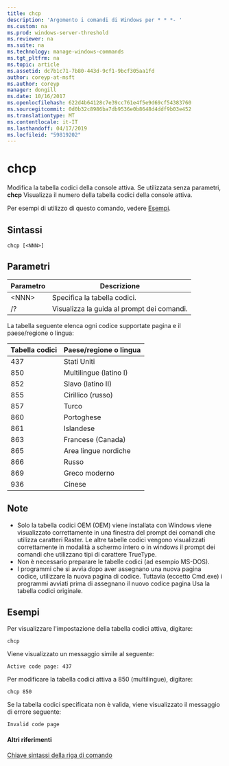 ```yaml
---
title: chcp
description: 'Argomento i comandi di Windows per * * *- '
ms.custom: na
ms.prod: windows-server-threshold
ms.reviewer: na
ms.suite: na
ms.technology: manage-windows-commands
ms.tgt_pltfrm: na
ms.topic: article
ms.assetid: dc7b1c71-7b80-443d-9cf1-9bcf305aa1fd
author: coreyp-at-msft
ms.author: coreyp
manager: dongill
ms.date: 10/16/2017
ms.openlocfilehash: 622d4b64128c7e39cc761e4f5e9d69cf54383760
ms.sourcegitcommit: 0d0b32c8986ba7db9536e0b8648d4ddf9b03e452
ms.translationtype: MT
ms.contentlocale: it-IT
ms.lasthandoff: 04/17/2019
ms.locfileid: "59819202"
---
```

# <a name="chcp"></a>chcp



Modifica la tabella codici della console attiva. Se utilizzata senza parametri, **chcp** Visualizza il numero della tabella codici della console attiva.

Per esempi di utilizzo di questo comando, vedere [Esempi](#BKMK_examples).

## <a name="syntax"></a>Sintassi

```
chcp [<NNN>]
```

## <a name="parameters"></a>Parametri

|Parametro|Descrizione|
|---------|-----------|
|\<NNN>|Specifica la tabella codici.|
|/?|Visualizza la guida al prompt dei comandi.|

La tabella seguente elenca ogni codice supportate pagina e il paese/regione o lingua:

|Tabella codici|Paese/regione o lingua|
|---------|--------------------------|
|437|Stati Uniti|
|850|Multilingue (latino I)|
|852|Slavo (latino II)|
|855|Cirillico (russo)|
|857|Turco|
|860|Portoghese|
|861|Islandese|
|863|Francese (Canada)|
|865|Area lingue nordiche|
|866|Russo|
|869|Greco moderno|
|936|Cinese|

## <a name="remarks"></a>Note

-   Solo la tabella codici OEM (OEM) viene installata con Windows viene visualizzato correttamente in una finestra del prompt dei comandi che utilizza caratteri Raster. Le altre tabelle codici vengono visualizzati correttamente in modalità a schermo intero o in windows il prompt dei comandi che utilizzano tipi di carattere TrueType.
-   Non è necessario preparare le tabelle codici (ad esempio MS-DOS).
-   I programmi che si avvia dopo aver assegnano una nuova pagina codice, utilizzare la nuova pagina di codice. Tuttavia (eccetto Cmd.exe) i programmi avviati prima di assegnano il nuovo codice pagina Usa la tabella codici originale.

## <a name="BKMK_examples"></a>Esempi

Per visualizzare l'impostazione della tabella codici attiva, digitare:
```
chcp
```
Viene visualizzato un messaggio simile al seguente:

`Active code page: 437`

Per modificare la tabella codici attiva a 850 (multilingue), digitare:
```
chcp 850
```
Se la tabella codici specificata non è valida, viene visualizzato il messaggio di errore seguente:

`Invalid code page`

#### <a name="additional-references"></a>Altri riferimenti

[Chiave sintassi della riga di comando](command-line-syntax-key.md)
